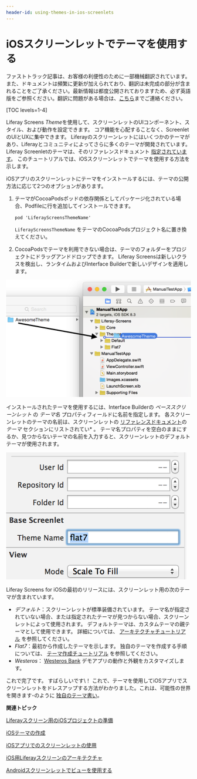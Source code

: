 ```yaml
---
header-id: using-themes-in-ios-screenlets
---
```


# iOSスクリーンレットでテーマを使用する

<p class="alert alert-info"><span class="wysiwyg-color-blue120">ファストトラック記事は、お客様の利便性のために一部機械翻訳されています。また、ドキュメントは頻繁に更新が加えられており、翻訳は未完成の部分が含まれることをご了承ください。最新情報は都度公開されておりますため、必ず英語版をご参照ください。翻訳に問題がある場合は、<a href="mailto:support-content-jp@liferay.com">こちら</a>までご連絡ください。</span></p>

[TOC levels=1-4]

Liferay Screens *Theme*を使用して、スクリーンレットのUIコンポーネント、スタイル、および動作を設定できます。 コア機能を心配することなく、ScreenletのUIとUXに集中できます。 Liferayのスクリーンレットにはいくつかのテーマがあり、Liferayとコミュニティによってさらに多くのテーマが開発されています。 Liferay Screenletのテーマは、そのリファレンスドキュメント [指定されています](/docs/7-1/reference/-/knowledge_base/r/screenlets-in-liferay-screens-for-ios)。 このチュートリアルでは、iOSスクリーンレットでテーマを使用する方法を示します。

iOSアプリのスクリーンレットにテーマをインストールするには、テーマの公開方法に応じて2つのオプションがあります。

1.  テーマがCocoaPodsポッドの依存関係としてパッケージ化されている場合、Podfileに行を追加してインストールできます。
   
        pod 'LiferayScreensThemeName'

    `LiferayScreensThemeName` をテーマのCocoaPodsプロジェクト名に置き換えてください。

2.  CocoaPodsでテーマを利用できない場合は、テーマのフォルダーをプロジェクトにドラッグアンドドロップできます。 Liferay Screensは新しいクラスを検出し、ランタイムおよびInterface Builderで新しいデザインを適用します。

![図1：テーマをXcodeプロジェクトにインストールするには、テーマのフォルダーをドラッグアンドドロップします。](../../../images/screens-ios-xcode-install-theme.png)

インストールされたテーマを使用するには、Interface Builderの *ベーススクリーンレット* の *テーマ名* プロパティフィールドに名前を指定します。 各スクリーンレットのテーマの名前は、スクリーンレットの [リファレンスドキュメント](/docs/7-1/reference/-/knowledge_base/r/screenlets-in-liferay-screens-for-ios)の *テーマ* セクションにリストされてい* 。 テーマ名プロパティを空白のままにするか、見つからないテーマの名前を入力すると、スクリーンレットのデフォルトテーマが使用されます。</p>

![図2：Interface Builderでは、*テーマ名*フィールドに名前を入力してスクリーンレットのテーマを指定します。これにより、スクリーンレットの <code>themeName</code> プロパティが設定されます。](../../../images/screens-ios-themes-property.png)

Liferay Screens for iOSの最初のリリースには、スクリーンレット用の次のテーマが含まれています。

  - *デフォルト*：スクリーンレットが標準装備されています。 テーマ名が指定されていない場合、または指定されたテーマが見つからない場合、スクリーンレットによって使用されます。 デフォルトテーマは、カスタムテーマの親テーマとして使用できます。 詳細については、 [アーキテクチャチュートリアル](/docs/7-1/tutorials/-/knowledge_base/t/architecture-of-liferay-screens-for-ios) を参照してください。
  - *Flat7*：最初から作成したテーマを示します。 独自のテーマを作成する手順については、 [テーマ作成チュートリアル](/docs/7-1/tutorials/-/knowledge_base/t/creating-ios-themes) を参照してください。
  - *Westeros*： [Westeros Bank](https://github.com/liferay/liferay-screens/tree/master/ios/Samples/WesterosBank) デモアプリの動作と外観をカスタマイズします。

これで完了です。 すばらしいです\！ これで、テーマを使用してiOSアプリでスクリーンレットをドレスアップする方法がわかりました。これは、可能性の世界を開きます-のように [独自のテーマ書い](/docs/7-1/tutorials/-/knowledge_base/t/creating-ios-themes)。

**関連トピック**

[Liferayスクリーン用のiOSプロジェクトの準備](/docs/7-1/tutorials/-/knowledge_base/t/preparing-ios-projects-for-liferay-screens)

[iOSテーマの作成](/docs/7-1/tutorials/-/knowledge_base/t/creating-ios-themes)

[iOSアプリでのスクリーンレットの使用](/docs/7-1/tutorials/-/knowledge_base/t/using-screenlets-in-ios-apps)

[iOS用Liferayスクリーンのアーキテクチャ](/docs/7-1/tutorials/-/knowledge_base/t/architecture-of-liferay-screens-for-ios)

[Androidスクリーンレットでビューを使用する](/docs/7-1/tutorials/-/knowledge_base/t/using-views-in-android-screenlets)
